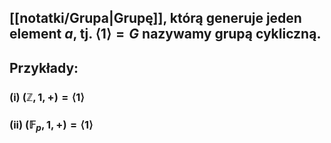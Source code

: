## [[notatki/Grupa|Grupę]], którą generuje jeden element $a$, tj. $\langle1\rangle=G$ nazywamy **grupą cykliczną**.
## **Przykłady**:
### (i) $(\mathbb{Z},1,+)=\langle1\rangle$
### (ii) $(\mathbb{F}_p,1,+)=\langle1\rangle$
